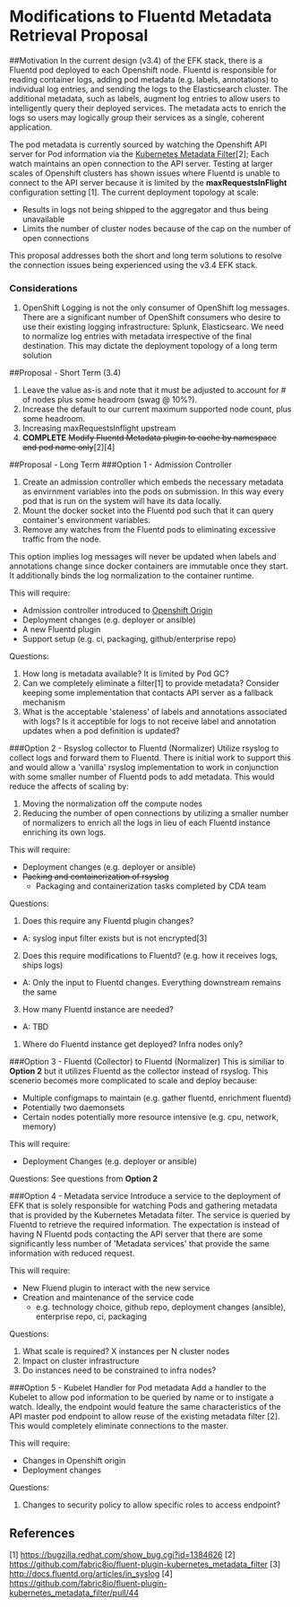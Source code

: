 # Modifications to Fluentd Metadata Retrieval Proposal

##Motivation
In the current design (v3.4) of the EFK stack, there is a Fluentd pod deployed to each Openshift node. Fluentd is responsible for reading container logs, adding pod metadata (e.g. labels, annotations) to individual log entries, and sending the logs to the Elasticsearch cluster. The additional metadata, such as labels, augment log entries to allow users to intelligently query their deployed services.  The metadata acts to enrich the logs so users may logically group their services as a single, coherent application.

The pod metadata is currently sourced by watching the Openshift API server for Pod information via the [Kubernetes Metadata Filter](https://github.com/fabric8io/fluent-plugin-kubernetes_metadata_filter)[2]; Each watch maintains an open connection to the API server. Testing at larger scales of Openshift clusters has shown issues where Fluentd is unable to connect to the API server because it is limited by the **maxRequestsInFlight** configuration setting [1].  The current deployment topology at scale:

* Results in logs not being shipped to the aggregator and thus being unavailable
* Limits the number of cluster nodes because of the cap on the number of open connections

This proposal addresses both the short and long term solutions to resolve the connection issues being experienced using the v3.4 EFK stack.
### Considerations
1. OpenShift Logging is not the only consumer of OpenShift log messages.  There are a significant number of OpenShift consumers who desire to use their existing logging infrastructure: Splunk, Elasticsearc.  We need to normalize log entries with metadata irrespective of the final destination.  This may dictate the deployment topology of a long term solution

##Proposal - Short Term (3.4)
1. Leave the value as-is and note that it must be adjusted to account for # of nodes plus some headroom (swag @ 10%?).
1. Increase the default to our current maximum supported node count, plus some headroom.
1. Increasing maxRequestsInflight upstream
1. **COMPLETE** ~~Modify Fluentd Metadata plugin to cache by namespace and pod name only~~[2][4]

##Proposal - Long Term
###Option 1 - Admission Controller
1. Create an admission controller which embeds the necessary metadata as envirnment variables into the pods on submission.  In this way every pod that is run on the system will have its data locally.
1. Mount the docker socket into the Fluentd pod such that it can query container's environment variables.
1. Remove any watches from the Fluentd pods to eliminating excessive traffic from the node.

This option implies log messages will never be updated when labels and annotations change since docker containers are immutable once they start.  It additionally binds the log normalization to the container runtime.

This will require:
* Admission controller introduced to [Openshift Origin](https://github.com/openshift/origin)
* Deployment changes (e.g. deployer or ansible)
* A new Fluentd plugin
* Support setup (e.g. ci, packaging, github/enterprise repo)

Questions:
1. How long is metadata available?  It is limited by Pod GC?
1. Can we completely eliminate a filter[1] to provide metadata? Consider keeping some implementation that contacts API server as a fallback mechanism
1. What is the acceptable 'staleness' of labels and annotations associated with logs?  Is it acceptible for logs to not receive label and annotation updates when a pod definition is updated?

###Option 2 - Rsyslog collector to Fluentd (Normalizer)
Utilize rsyslog to collect logs and forward them to Fluentd.  There is initial work to support this and would allow a 'vanilla' rsyslog implementation to work in conjunction with some smaller number of Fluentd pods to add metadata.  This would reduce the affects of scaling by:

1. Moving the normalization off the compute nodes
2. Reducing the number of open connections by utilizing a smaller number of normalizers to enrich all the logs in lieu of each Fluentd instance enriching its own logs.

This will require:
* Deployment changes (e.g. deployer or ansible)
* ~~Packing and containerization of rsyslog~~
  * Packaging and containerization tasks completed by CDA team

Questions:
1. Does this require any Fluentd plugin changes?
  * A: syslog input filter exists but is not encrypted[3]
2. Does this require modifications to Fluentd? (e.g. how it receives logs, ships logs)
  * A: Only the input to Fluentd changes.  Everything downstream remains the same
3. How many Fluentd instance are needed?
  * A: TBD
1. Where do Fluentd instance get deployed? Infra nodes only?

###Option 3 - Fluentd (Collector) to Fluentd (Normalizer)
This is similiar to **Option 2** but it utilizes Fluentd as the collector instead of rsyslog.  This scenerio becomes more complicated to scale and deploy because:
* Multiple configmaps to maintain (e.g. gather fluentd, enrichment fluentd)
* Potentially two daemonsets
* Certain nodes potentially more resource intensive (e.g. cpu, network, memory)

This will require:
* Deployment Changes (e.g. deployer or ansible)

Questions:
See questions from **Option 2**

###Option 4 - Metadata service
Introduce a service to the deployment of EFK that is solely responsible for watching Pods and gathering metadata that is provided by the Kubernetes Metadata filter.  The service is queried by Fluentd to retrieve the required information.  The expectation is instead of having N Fluentd pods contacting the API server that there are some significantly less number of 'Metadata services' that provide the same information with reduced request.

This will require:
* New Fluend plugin to interact with the new service
* Creation and maintenance of the service code
  * e.g. technology choice, github repo, deployment changes (ansible), enterprise repo, ci, packaging

Questions:
1. What scale is required? X instances per N cluster nodes
1. Impact on cluster infrastructure
1. Do instances need to be constrained to infra nodes?

###Option 5 - Kubelet Handler for Pod metadata
Add a handler to the Kubelet to allow pod information to be queried by name or to instigate a watch.  Ideally, the endpoint would feature the same characteristics of the API master pod endpoint to allow reuse of the existing metadata filter [2].  This would completely eliminate connections to the master.

This will require:
* Changes in Openshift origin
* Deployment changes

Questions:
1. Changes to security policy to allow specific roles to access endpoint?

## References
[1] https://bugzilla.redhat.com/show_bug.cgi?id=1384626
[2] https://github.com/fabric8io/fluent-plugin-kubernetes_metadata_filter
[3] http://docs.fluentd.org/articles/in_syslog
[4] https://github.com/fabric8io/fluent-plugin-kubernetes_metadata_filter/pull/44

